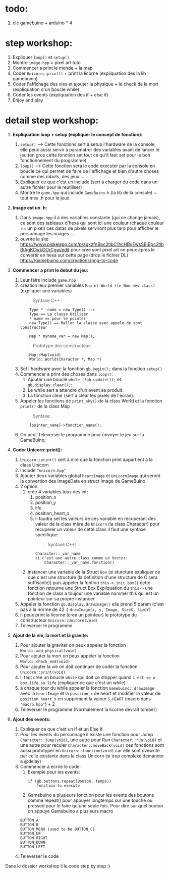 # todo:
1. cle gamebuino + arduino * 4

# step workshop:

1. Expliquer `loop()` et `setup()`
2. Montre `image.hpp` + pixel art tuto
3. Commencer a print le monde + la map
4. Coder `Unicorn::print()` + print la licorne (expliquation des la lib gamebuino)
5. Coder l'affichage des vies et ajouter la physique + le check de la mort (expliquation d'un boucle while)
6. Coder les events (expliquation des if + else if)
7. Enjoy and play


# detail step workshop:

1. **Expliquation loop + setup (expliquer le concept de fonction):**

	1. `setup()` --> Cette fonctions sert à setup l'hardware de la console, elle peux aussi servir à paramatrer des variables avant de lancer le jeu (en gros cette fonction set tout ce qu'il faut set pour le bon fonctionnement du programme)
	2. `loop()` --> Cette fonction sera le code executer par la console en boucle ce qui permet de faire de l'affichage et bien d'autre choses comme des robots, des jeux....
	3. Expliquer ce que c'est un include (sert à charger du code dans un autre fichier pour le reutiliser)
	4. Montre le `game.hpp` qui include `GameBuino.h` (la lib de la console) + tout mes .h pour le jeux


2. **Image est un .h:**
	1. Dans `image.hpp` il à des variables constante (qui ne change jamais), ce sont des tableaux d'hexa qui sont ici une couleur (chaque couleur == un pixel) ces datas de pixels serviront plus tard pour afficher le personnage les nuages ....
	2. ouvrire le site <https://www.piskelapp.com/p/agxzfnBpc2tlbC1hcHByEwsSBlBpc2tlbBiAgKCwkOOrCgw/edit> pour
	cree sont pixel art on peux après le convertir en hexa sur cette page (drop le fichier DL)
	<https://gamebuino.com/creations/png-to-code>


3. **Commencer a print le debut du jeu:**
	1. Leur faire include `game.hpp`
	2. création leur premier variables `Map et World (le Nom des class)` (expliquer une variables)
		> Syntaxe C++ :
		```
			Type *	name = new Type() -->
			Type == La classe Utiliser
			* name == pour le pointer
			new Type() == Malloc la classe avec appele de sont constructeur
			
			Map * myname_var = new Map();
		```
		> Prototype des constructeur:
		```
			Map::Map(void)
			World::World(Character *, Map *)
		```		
	3. Set l'hardware avec la fonction `gb.begin();` dans la fonction `setup()`
	4. Commencer a print des choses dans `loop()`:
		1. Ajouter une boucle `while (!gb.update());` et `gb.display.clear();`:
		2. Le while sert a attendre d'un event se produit.
		3. La fonction clear (sert a clear les pixels de l'ecran).
	5. Appeler les fonctions de `print_sky()` de la class World et la fonction `print()` de la class Map
		> Syntaxe:
		```
			[pointer_name]->fonction_name();
		```
	6. On peut Televerser le programme pour envoyer le jeu sur la GameBuino;


4. **Coder Unicorn::print():**
	1. `Unicorn::print()` sert à dire que la fonction print appartient a la class Unicorn
	2. Include `"unicorn.hpp"`
	3. Ajouter deux variables global `heartImage` et `UnicornImage` qui seront la convertion des ImageData en struct Image de GameBuino
	4. 2 option:
		1. crée 4 variables tous des int: 
			1. position_x
			2. position_y
			3. life
			4. position_heart_x
			5. Il faudra set les valeurs de ces variable en recuperant des valeur de la class mère de `Unicorn` (la class Character) pour recuperer un valeur de cette class il faut une syntaxe specifique:
				> Syntaxe C++:
				```
				Character::_var_name
				si c'est une autre class comme un Vector:
					Character::_var_name.fonction()
				```
		2. instancer une variable de la Struct `Box` (si sturcture expliquer ce que c'est une structure
		(la definition d'une structure de C sera suffisante)) puis appeler la fontion `this->_init_box()`
		cette fonction retourne une Struct Box
			Expliquation du `this->` une fonction de class a toujour une variable nommer this qui est un pointeur sur sa propre instancer
	5. Appeler la fonction `gb.display.drawImage()` elle prend 5 param (c'est pas a la norme de 42 :) `drawImage(x, y, Image, SizeX, SizeY)`
	6. Il peux print la licorne (cree un pointeur) le prototype du constructeur `Unicorn::Unicorn(void)`
	7. Televerser le programme


5. **Ajout de la vie, la mort et la gravite:**
	1. Pour ajouter la graviter on peux appeler la fonction `World::add_physical(void)`
	2. Pour ajouter la mort on peux appeler la fonction `World::check_end(void)`
	3. Pour ajouter la vie on doit continuer de coder la fonction `Unicorn::print(void)`
	4. Il faut crée un boucle `while` qui doit ce stopper quand `i est <= a box.life ou life` (expliquer ce que c'est un while)
	5. a chaque tour du while appeler la fonction `Gamebuino::drawImage` avec la `heartImage` et la `position_x` de heart et modifier la valeur de `position_heart_x` en supprimant la valeur `S_HEART` (macro dans `"macro.hpp"`) + 2
	6. Televerser le programme (Normalement la licorne devrait tomber)


6. **Ajout des events:**
	1. Expliquer ce que c'est un If et un Else If
	2. Pour les events du personnage il existe une fonction pour Jump `Character::jump(void)`, une autre pour Run
	`Character::run(void)` et une autre pour reculer `Character::moveBack(void)` ces fonctions sont aussi prototyper
	en `Unicorn::fonction(void)` car elle sont ovewrite par celle existante dans la class Unicorn (si trop complexe
	demander a @delay)
	3. Commencer à ecrire le code:
		1. Exemple pour les events:
			```
			if (gb.buttons.repeat(Bouton, temps))
				fonction to execute
			```
		2. Gamebuino a plusieurs fonction pour les events des boutons comme repeat() pour appuyer longtemps sur une touche ou pressed pour le faire qu'une seule fois. Pour dire sur quel bouton on appuye Gamebuino a plusieurs macro
		```
		BUTTON_A
		BUTTON_B
		BUTTON_MENU (used to be BUTTON_C)
		BUTTON_UP
		BUTTON_RIGHT
		BUTTON_DOWN
		BUTTON_LEFT
		```
	4. Televerser le code

Dans le dossier workshop il le code step by step :)
